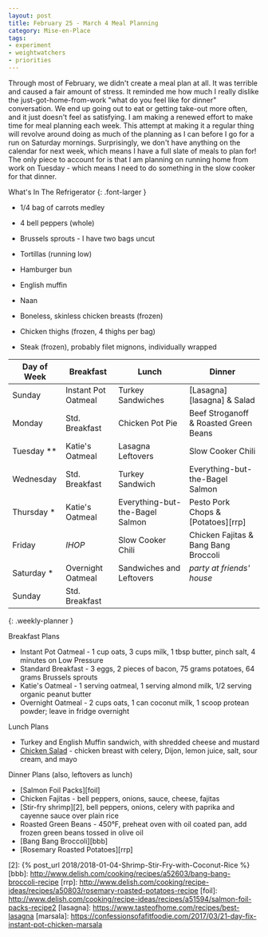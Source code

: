 ```yaml
---
layout: post
title: February 25 - March 4 Meal Planning
category: Mise-en-Place
tags:
- experiment
- weightwatchers
- priorities
---
```


Through most of February, we didn't create a meal plan at all. It was terrible and caused a fair amount of stress. It reminded me how much I really dislike the just-got-home-from-work "what do you feel like for dinner" conversation. We end up going out to eat or getting take-out more often, and it just doesn't feel as satisfying. I am making a renewed effort to make time for meal planning each week. This attempt at making it a regular thing will revolve around doing as much of the planning as I can before I go for a run on Saturday mornings. Surprisingly, we don't have anything on the calendar for next week, which means I have a full slate of meals to plan for! The only piece to account for is that I am planning on running home from work on Tuesday - which means I need to do something in the slow cooker for that dinner.

What's In The Refrigerator
{: .font-larger }

- 1/4 bag of carrots medley
- 4 bell peppers (whole)
- Brussels sprouts - I have two bags uncut

- Tortillas (running low)
- Hamburger bun
- English muffin
- Naan

- Boneless, skinless chicken breasts (frozen)
- Chicken thighs (frozen, 4 thighs per bag)
- Steak (frozen), probably filet mignons, individually wrapped

|Day of Week| Breakfast       | Lunch                         | Dinner                      |
|-----------|-----------------|-------------------------------|-----------------------------|
|Sunday     | Instant Pot Oatmeal | Turkey Sandwiches         | [Lasagna][lasagna] & Salad  |
|Monday     | Std. Breakfast  | Chicken Pot Pie               | Beef Stroganoff & Roasted Green Beans |
|Tuesday  **| Katie's Oatmeal | Lasagna Leftovers             | Slow Cooker Chili           |
|Wednesday  | Std. Breakfast  | Turkey Sandwich               | Everything-but-the-Bagel Salmon |
|Thursday  *| Katie's Oatmeal | Everything-but-the-Bagel Salmon | Pesto Pork Chops & [Potatoes][rrp] |
|Friday     | _IHOP_          | Slow Cooker Chili             | Chicken Fajitas & Bang Bang Broccoli |
|Saturday  *| Overnight Oatmeal | Sandwiches and Leftovers    | _party at friends' house_   |
|Sunday     | Std. Breakfast  |                               |                             |
{: .weekly-planner }

Breakfast Plans

- Instant Pot Oatmeal - 1 cup oats, 3 cups milk, 1 tbsp butter, pinch salt, 4 minutes on Low Pressure
- Standard Breakfast - 3 eggs, 2 pieces of bacon, 75 grams potatoes, 64 grams Brussels sprouts
- Katie's Oatmeal - 1 serving oatmeal, 1 serving almond milk, 1/2 serving organic peanut butter
- Overnight Oatmeal - 2 cups oats, 1 can coconut milk, 1 scoop protean powder; leave in fridge overnight

Lunch Plans

- Turkey and English Muffin sandwich, with shredded cheese and mustard
- [Chicken Salad][1] - chicken breast with celery, Dijon, lemon juice, salt, sour cream, and mayo

Dinner Plans (also, leftovers as lunch)

- [Salmon Foil Packs][foil]
- Chicken Fajitas - bell peppers, onions, sauce, cheese, fajitas
- [Stir-fry shrimp][2], bell peppers, onions, celery with paprika and cayenne sauce over plain rice
- Roasted Green Beans - 450&deg;F, preheat oven with oil coated pan, add frozen green beans tossed in olive oil
- [Bang Bang Broccoli][bbb]
- [Rosemary Roasted Potatoes][rrp]

[1]: <http://www.geniuskitchen.com/recipe/weight-watchers-chicken-salad-162386>
[2]: {% post_url 2018/2018-01-04-Shrimp-Stir-Fry-with-Coconut-Rice %}
[bbb]: <http://www.delish.com/cooking/recipes/a52603/bang-bang-broccoli-recipe>
[rrp]: <http://www.delish.com/cooking/recipe-ideas/recipes/a50803/rosemary-roasted-potatoes-recipe>
[foil]: <http://www.delish.com/cooking/recipe-ideas/recipes/a51594/salmon-foil-packs-recipe2>
[lasagna]: <https://www.tasteofhome.com/recipes/best-lasagna>
[marsala]: <https://confessionsofafitfoodie.com/2017/03/21-day-fix-instant-pot-chicken-marsala>